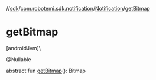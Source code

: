 //[sdk](../../../index.md)/[com.robotemi.sdk.notification](../index.md)/[Notification](index.md)/[getBitmap](get-bitmap.md)

# getBitmap

[androidJvm]\

@Nullable

abstract fun [getBitmap](get-bitmap.md)(): Bitmap
